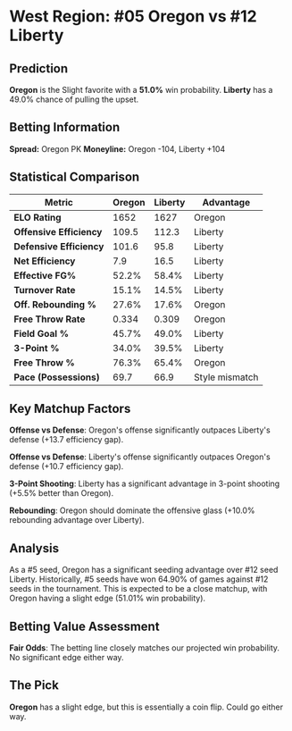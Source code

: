 # West Region: #05 Oregon vs #12 Liberty

## Prediction
**Oregon** is the Slight favorite with a **51.0%** win probability.
**Liberty** has a 49.0% chance of pulling the upset.

## Betting Information
**Spread:** Oregon PK
**Moneyline:** Oregon -104, Liberty +104

## Statistical Comparison

| Metric | Oregon | Liberty | Advantage |
|--------|-----------------|-----------------|----------|
| **ELO Rating** | 1652 | 1627 | Oregon |
| **Offensive Efficiency** | 109.5 | 112.3 | Liberty |
| **Defensive Efficiency** | 101.6 | 95.8 | Liberty |
| **Net Efficiency** | 7.9 | 16.5 | Liberty |
| **Effective FG%** | 52.2% | 58.4% | Liberty |
| **Turnover Rate** | 15.1% | 14.5% | Liberty |
| **Off. Rebounding %** | 27.6% | 17.6% | Oregon |
| **Free Throw Rate** | 0.334 | 0.309 | Oregon |
| **Field Goal %** | 45.7% | 49.0% | Liberty |
| **3-Point %** | 34.0% | 39.5% | Liberty |
| **Free Throw %** | 76.3% | 65.4% | Oregon |
| **Pace (Possessions)** | 69.7 | 66.9 | Style mismatch |

## Key Matchup Factors

**Offense vs Defense**: Oregon's offense significantly outpaces Liberty's defense (+13.7 efficiency gap).

**Offense vs Defense**: Liberty's offense significantly outpaces Oregon's defense (+10.7 efficiency gap).

**3-Point Shooting**: Liberty has a significant advantage in 3-point shooting (+5.5% better than Oregon).

**Rebounding**: Oregon should dominate the offensive glass (+10.0% rebounding advantage over Liberty).

## Analysis

As a #5 seed, Oregon has a significant seeding advantage over #12 seed Liberty. Historically, #5 seeds have won 64.90% of games against #12 seeds in the tournament. This is expected to be a close matchup, with Oregon having a slight edge (51.01% win probability).

## Betting Value Assessment

**Fair Odds**: The betting line closely matches our projected win probability. No significant edge either way.

## The Pick

**Oregon** has a slight edge, but this is essentially a coin flip. Could go either way.

